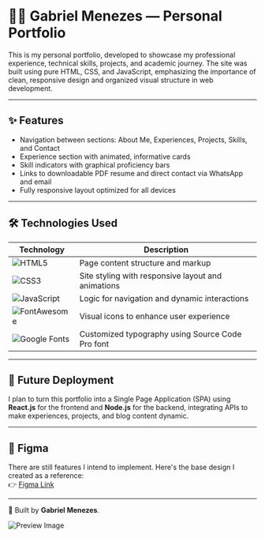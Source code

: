 # 👨‍💻 Gabriel Menezes — Personal Portfolio

This is my personal portfolio, developed to showcase my professional experience, technical skills, projects, and academic journey. The site was built using pure HTML, CSS, and JavaScript, emphasizing the importance of clean, responsive design and organized visual structure in web development.

---

## ✨ Features

- Navigation between sections: About Me, Experiences, Projects, Skills, and Contact
- Experience section with animated, informative cards
- Skill indicators with graphical proficiency bars
- Links to downloadable PDF resume and direct contact via WhatsApp and email
- Fully responsive layout optimized for all devices

---      
   
## 🛠️ Technologies Used

| Technology | Description |
|------------|-------------|
| ![HTML5](https://img.shields.io/badge/HTML5-E34F26?logo=html5&logoColor=white&style=flat) | Page content structure and markup |
| ![CSS3](https://img.shields.io/badge/CSS3-1572B6?logo=css3&logoColor=white&style=flat) | Site styling with responsive layout and animations |
| ![JavaScript](https://img.shields.io/badge/JavaScript-F7DF1E?logo=javascript&logoColor=black&style=flat) | Logic for navigation and dynamic interactions |
| ![FontAwesome](https://img.shields.io/badge/FontAwesome-339AF0?logo=fontawesome&logoColor=white&style=flat) | Visual icons to enhance user experience |
| ![Google Fonts](https://img.shields.io/badge/Google%20Fonts-4285F4?logo=googlefonts&logoColor=white&style=flat) | Customized typography using Source Code Pro font |

---

## 🚀 Future Deployment

I plan to turn this portfolio into a Single Page Application (SPA) using **React.js** for the frontend and **Node.js** for the backend, integrating APIs to make experiences, projects, and blog content dynamic.

---

## 🎨 Figma

There are still features I intend to implement. Here's the base design I created as a reference:  
👉 [Figma Link](https://www.figma.com/design/QH2nxn9MO2efT4X4LwsLEE/PORIFOLIO?node-id=0-1&t=MiYTKKlJadgEjqqp-1)

---

🧠 Built by **Gabriel Menezes**.

![Preview Image](https://i.ibb.co/FLvPV7Qx/Portifolio-visualizacao.png)   
